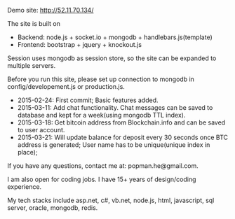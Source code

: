Demo site: http://52.11.70.134/

The site is built on 
<ul>
<li>Backend: node.js + socket.io + mongodb + handlebars.js(template)</li>
<li>Frontend: bootstrap + jquery + knockout.js</li>
</ul>
<p>Session uses mongodb as session store, so the site can be expanded to multiple servers.</p>

<p>Before you run this site, please set up connection to mongodb in config/developement.js or production.js.</p>

<ul>
<li>2015-02-24:  First commit; Basic features added.</li>
<li>2015-03-11:  Add chat functionality. Chat messages can be saved to database and kept for a week(using mongodb TTL index).</li>
<li>2015-03-18:  Get bitcoin address from Blockchain.info and can be saved to user account.</li>
<li>2015-03-21:  Will update balance for deposit every 30 seconds once BTC address is generated; 
				 User name has to be unique(unique index in place);
</ul>

<p>If you have any questions, contact me at: popman.he@gmail.com.</p>

<p>I am also open for coding jobs. I have 15+ years of design/coding experience. </p>

<p>My tech stacks include asp.net, c#, vb.net, node.js,  html, javascript, sql server, oracle, mongodb, redis. </p>

